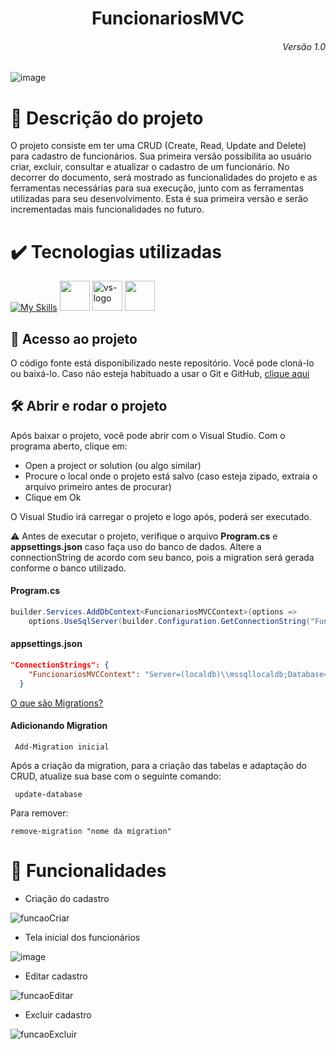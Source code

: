 <h1 align="center">
FuncionariosMVC
</h1>
<h6 align="right">Versão 1.0</h6>

![image](https://user-images.githubusercontent.com/57766036/193074337-5881ecb5-511f-49da-b829-86a822087498.png)


# 📖 Descrição do projeto
O projeto consiste em ter uma CRUD (Create, Read, Update and Delete) para cadastro de funcionários. Sua primeira versão possibilita ao usuário criar, excluir, consultar e atualizar o cadastro de um funcionário. No decorrer do documento, será mostrado as funcionalidades do projeto e as ferramentas necessárias para sua execução, junto com as ferramentas utilizadas para seu desenvolvimento. Esta é sua primeira versão e serão incrementadas mais funcionalidades no futuro.

# ✔️ Tecnologias utilizadas
[![My Skills](https://skills.thijs.gg/icons?i=cs)](https://skills.thijs.gg)
<img width="48" src="https://cdn.jsdelivr.net/gh/devicons/devicon/icons/microsoftsqlserver/microsoftsqlserver-plain-wordmark.svg"/>
<img width="48" src="https://static.wikia.nocookie.net/logopedia/images/e/ec/Microsoft_Visual_Studio_2022.svg" alt="vs-logo"/>
<img width="48" src="https://cdn.jsdelivr.net/gh/devicons/devicon/icons/dotnetcore/dotnetcore-original.svg"/>
          

## 📁 Acesso ao projeto
O código fonte está disponibilizado neste repositório. Você pode cloná-lo ou baixá-lo. Caso não esteja habituado a usar o Git e GitHub, <a href="https://github.com/rafaballerini/GitTutorial">clique aqui</a>

## 🛠️ Abrir e rodar o projeto
Após baixar o projeto, você pode abrir com o Visual Studio. Com o programa aberto, clique em:

- Open a project or solution (ou algo similar)
- Procure o local onde o projeto está salvo (caso esteja zipado, extraia o arquivo primeiro antes de procurar)
- Clique em Ok

O Visual Studio irá carregar o projeto e logo após, poderá ser executado.

⚠️ Antes de executar o projeto, verifique o arquivo <b>Program.cs</b> e <b>appsettings.json</b> caso faça uso do banco de dados. Altere a connectionString de acordo com seu banco, pois a migration será gerada conforme o banco utilizado.



<h4>Program.cs</h4>

~~~csharp
builder.Services.AddDbContext<FuncionariosMVCContext>(options =>
    options.UseSqlServer(builder.Configuration.GetConnectionString("FuncionariosMVCContext") ?? throw new InvalidOperationException("Connection string 'FuncionariosMVCContext' not found.")));

~~~

<h4>appsettings.json</h4>

```json
"ConnectionStrings": {
    "FuncionariosMVCContext": "Server=(localdb)\\mssqllocaldb;Database=FuncionariosMVCdb;Trusted_Connection=True;MultipleActiveResultSets=true"
  }
```

<a href="https://juniorb2s.medium.com/migrations-o-porque-e-como-usar-12d98c6d9269">O que são Migrations?</a>

<h4>Adicionando Migration</h4>

```
 Add-Migration inicial
```
Após a criação da migration, para a criação das tabelas e adaptação do CRUD, atualize sua base com o seguinte comando: 

```
 update-database
```

Para remover:

```
remove-migration "nome da migration"
```

# 🔨 Funcionalidades
- Criação do cadastro

![funcaoCriar](https://user-images.githubusercontent.com/57766036/193283085-0fdcccd0-a5ce-4b7e-befe-71a67d4f20a1.gif)

- Tela inicial dos funcionários 

![image](https://user-images.githubusercontent.com/57766036/193283439-75d9139b-8682-45d8-a7f4-7848f1c5c95a.png)


- Editar cadastro


![funcaoEditar](https://user-images.githubusercontent.com/57766036/193284073-a882a1ef-83ee-4fe3-a3b7-456185510093.gif)


- Excluir cadastro


![funcaoExcluir](https://user-images.githubusercontent.com/57766036/193280398-d7386515-a824-470a-a6a3-71da335bfd9b.gif)




